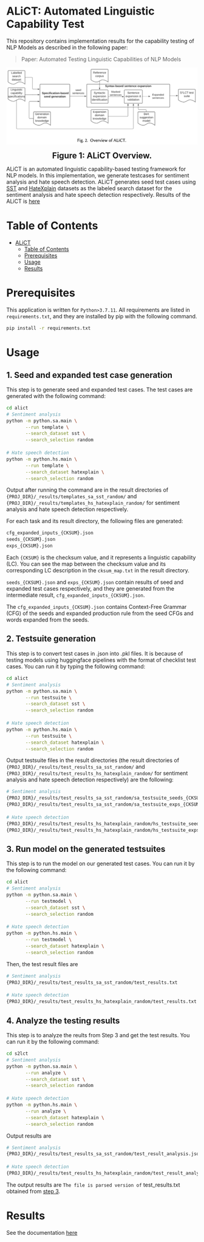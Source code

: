 # ALiCT: Automated Linguistic Capability Test

This repository contains implementation results for the  capability testing of NLP Models as described in the following paper:

> Paper: Automated Testing Linguistic Capabilities of NLP Models

<p align="center">
    <img src="./_results/figures/overview.png" alt="alict-overview" width=auto height=auto title="alict_overview">
</p>
<div align="center">
    <span style="font-size:1.5em">
        <strong>Figure 1: ALiCT Overview.</strong>
    </span>
</div>

ALiCT is an automated linguistic capability-based testing framework for NLP models. In this implementation, we generate testcases for sentiment analysis and hate speech detection. 
ALiCT generates seed test cases using [SST](https://nlp.stanford.edu/sentiment/) and [HateXplain](https://github.com/hate-alert/HateXplain) datasets as the labeled search dataset for the sentiment analysis and hate speech detection respectively.
Results of the ALiCT is [here](_results/README.md)

Table of Contents
=================

   * [ALiCT](#alict-automated-linguistic-capability-test)
      * [Table of Contents](#table-of-contents)
      * [Prerequisites](#prerequisites)
      * [Usage](#usage)
      * [Results](#results)
<!-- 
You can find more results at the project site(https://sites.google.com/view/s2lct/home). -->

Prerequisites
=================
This application is written for ```Python>3.7.11```. All requirements are listed in ```requirements.txt```, and they are installed by pip with the following command.
```bash
pip install -r requirements.txt
```

Usage
=================
## 1. Seed and expanded test case generation
This step is to generate seed and expanded test cases. 
The test cases are generated with the following command:
```bash
cd alict
# Sentiment analysis
python -m python.sa.main \
       --run template \
       --search_dataset sst \
       --search_selection random

# Hate speech detection
python -m python.hs.main \
       --run template \
       --search_dataset hatexplain \
       --search_selection random
```
Output after running the command are in the result directories of `{PROJ_DIR}/_results/templates_sa_sst_random/` and `{PROJ_DIR}/_results/templates_hs_hatexplain_random/` for sentiment analysis and hate speech detection respectively.

For each task and its result directory, the following files are generated:
```bash
cfg_expanded_inputs_{CKSUM}.json
seeds_{CKSUM}.json
exps_{CKSUM}.json
``` 
Each `{CKSUM}` is the checksum value, and it represents a linguistic capability (LC). You can see the map between the checksum value and its corresponding LC description in the `cksum_map.txt` in the result directory.

`seeds_{CKSUM}.json` and `exps_{CKSUM}.json` contain results of seed and expanded test cases respectively, and they are generated from the intermediate result, `cfg_expanded_inputs_{CKSUM}.json`. 

The `cfg_expanded_inputs_{CKSUM}.json` contains Context-Free Grammar (CFG) of the seeds and expanded production rule from the seed CFGs and words expanded from the seeds.

## 2. Testsuite generation
This step is to convert test cases in .json into .pkl files. It is because of testing models using huggingface pipelines with the format of checklist test cases. You can run it by typing the following command:
```bash
cd alict
# Sentiment analysis
python -m python.sa.main \
       --run testsuite \
       --search_dataset sst \
       --search_selection random

# Hate speech detection
python -m python.hs.main \
       --run testsuite \
       --search_dataset hatexplain \
       --search_selection random
```
Output testsuite files in the result directories (the result directories of `{PROJ_DIR}/_results/test_results_sa_sst_random/` and `{PROJ_DIR}/_results/test_results_hs_hatexplain_random/` for sentiment analysis and hate speech detection respectively) are the following:

```bash
# Sentiment analysis
{PROJ_DIR}/_results/test_results_sa_sst_random/sa_testsuite_seeds_{CKSUM}.pkl
{PROJ_DIR}/_results/test_results_sa_sst_random/sa_testsuite_exps_{CKSUM}.pkl

# Hate speech detection
{PROJ_DIR}/_results/test_results_hs_hatexplain_random/hs_testsuite_seeds_{CKSUM}.pkl
{PROJ_DIR}/_results/test_results_hs_hatexplain_random/hs_testsuite_exps_{CKSUM}.pkl
```

## 3. Run model on the generated testsuites
This step is to run the model on our generated test cases. You can run it by the following command:
```bash
cd alict
# Sentiment analysis
python -m python.sa.main \
       --run testmodel \
       --search_dataset sst \
       --search_selection random

# Hate speech detection
python -m python.hs.main \
       --run testmodel \
       --search_dataset hatexplain \
       --search_selection random
```
Then, the test result files are
```bash
# Sentiment analysis
{PROJ_DIR}/_results/test_results_sa_sst_random/test_results.txt

# Hate speech detection
{PROJ_DIR}/_results/test_results_hs_hatexplain_random/test_results.txt
```

## 4. Analyze the testing results
This step is to analyze the reults from Step 3 and get the test results. You can run it by the following command:
```bash
cd s2lct
# Sentiment analysis
python -m python.sa.main \
       --run analyze \
       --search_dataset sst \
       --search_selection random

# Hate speech detection
python -m python.hs.main \
       --run analyze \
       --search_dataset hatexplain \
       --search_selection random
```

Output results are
```bash
# Sentiment analysis
{PROJ_DIR}/_results/test_results_sa_sst_random/test_result_analysis.json

# Hate speech detection
{PROJ_DIR}/_results/test_results_hs_hatexplain_random/test_result_analysis.json
```
The output results are ``` The file is parsed version of ``` test_results.txt obtained from [step 3](#3-run-model-on-the-generated-testsuites).


Results
=================

See the documentation [here](_results/README.md)
